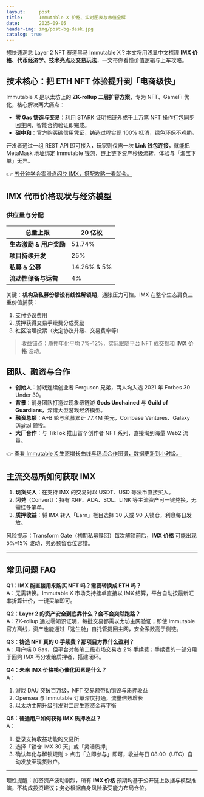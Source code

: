 ```yaml
---
layout:     post
title:      Immutable X 价格、实时图表与市值全解
date:       2025-09-05
header-img: img/post-bg-desk.jpg
catalog: true
---
```


想快速洞悉 Layer 2 NFT 赛道黑马 Immutable X？本文将用浅显中文梳理 **IMX 价格**、**代币经济学**、**技术亮点**及**交易玩法**，一文带你看懂价值逻辑与上车攻略。

## 技术核心：把 ETH NFT 体验提升到「电商级快」

Immutable X 是以太坊上的 **ZK-rollup 二层扩容方案**，专为 NFT、GameFi 优化，核心解决两大痛点：  
- **零 Gas 铸造与交易**：利用 STARK 证明把链外成千上万笔 NFT 操作打包同步回主网，智能合约验证即完成。  
- **碳中和**：官方购买碳信用凭证，铸造过程实现 100% 抵消，绿色环保不鸡肋。

开发者通过一组 REST API 即可接入，玩家则仅需一次 **Link 钱包连接**，就能把 MetaMask 地址绑定 Immutable 钱包，链上链下资产秒级流转，体验与「淘宝下单」无异。

👉 [五分钟学会零滑点闪兑 IMX，搭配攻略一看就会。](https://okxdog.com/)

## IMX 代币价格现状与经济模型

### 供应量与分配
| 总量上限 | 20 亿枚 |
|---|---|
| **生态激励 & 用户奖励** | 51.74% |
| **项目持续开发** | 25% |
| **私募 & 公募** | 14.26% & 5% |
| **流动性储备与运营** | 4% |

关键：**机构及私募份额设有线性解锁期**，通胀压力可控。IMX 在整个生态肩负三重价值捕获：

1. 支付协议费用  
2. 质押获得交易手续费分成奖励  
3. 社区治理投票（决定协议升级、交易费率等）

> 收益锚点：质押年化平均 7%–12%，实际跟随平台 NFT 成交额和 **IMX 价格** 波动。

## 团队、融资与合作

- **创始人**：游戏连续创业者 Ferguson 兄弟，两人均入选 2021 年 Forbes 30 Under 30。  
- **背景**：前身团队打造过现象级链游 **Gods Unchained** 与 **Guild of Guardians**，深谙大型游戏经济模型。  
- **融资总额**：A+B 轮与私募累计 77.4M 美元，Coinbase Ventures、Galaxy Digital 领投。  
- **大厂合作**：与 TikTok 推出首个创作者 NFT 系列，直接淘到海量 Web2 流量。

👉 [查看 Immutable X 生态增长曲线与热点合作图谱，数据更新到小时级。](https://okxdog.com/)

## 主流交易所如何获取 IMX

1. **现货买入**：在支持 IMX 的交易对以 USDT、USD 等法币直接买入。  
2. **闪兑**（Convert）：持有 XRP、ADA、SOL、LINK 等主流资产可一键兑换，无需挂多笔单。  
3. **质押收益**：将 IMX 转入「Earn」栏目选择 30 天或 90 天锁仓，利息每日发放。

风险提示：Transform Gate（初期私募赎回）每次解锁前后，**IMX 价格** 可能出现 5%–15% 波动，务必预留仓位容错。

---

## 常见问题 FAQ

**Q1：IMX 能直接用来购买 NFT 吗？需要转换成 ETH 吗？**  
A：无需转换。Immutable X 市场支持挂单直接以 IMX 结算，平台自动按最新汇率折算计价，一键买单即可。  

**Q2：Layer 2 的资产安全到底靠什么？会不会突然跑路？**  
A：ZK-rollup 通过零知识证明，每批交易都需以太坊主网验证；即使 Immutable 官方离线，资产也能通过「逃生舱」自托管提回主网，安全系数高于侧链。  

**Q3：铸造 NFT 真的 0 手续费？那项目方靠什么盈利？**  
A：用户端 0 Gas，但平台对每笔二级市场交易收 2% 手续费；手续费的一部分用于回购 IMX 再分发给质押者，搭建闭环。  

**Q4：未来 IMX 价格核心催化因素是什么？**  
A：  
1. 游戏 DAU 突破百万级，NFT 交易额带动销毁与质押收益  
2. Opensea 与 Immutable 订单深度打通，流量倍数增长  
3. 以太坊主网升级引发对二层生态资金再平衡  

**Q5：普通用户如何获得 IMX 质押收益？**  
A：  
1. 登录支持收益功能的交易所  
2. 选择「锁仓 IMX 30 天」或「灵活质押」  
3. 确认年化与解锁规则 > 点击「立即参与」即可，收益每日 08:00（UTC）自动发放至现货账户。  

---

理性提醒：加密资产波动剧烈，所有 **IMX 价格** 预期均基于公开链上数据与模型推演，不构成投资建议；务必根据自身风险承受能力布局仓位。